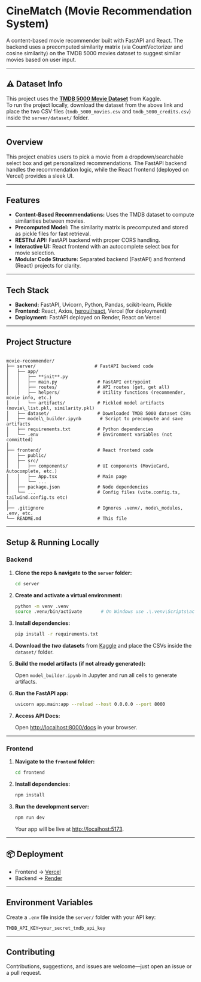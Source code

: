 # CineMatch (Movie Recommendation System)

A content-based movie recommender built with FastAPI and React. The backend uses a precomputed similarity matrix (via CountVectorizer and cosine similarity) on the TMDB 5000 movies dataset to suggest similar movies based on user input.

---

## ⚠️ Dataset Info

This project uses the **[TMDB 5000 Movie Dataset](https://www.kaggle.com/datasets/tmdb/tmdb-movie-metadata)** from Kaggle.  
To run the project locally, download the dataset from the above link and place the two CSV files (`tmdb_5000_movies.csv` and `tmdb_5000_credits.csv`) inside the `server/dataset/` folder.

---

## Overview

This project enables users to pick a movie from a dropdown/searchable select box and get personalized recommendations. The FastAPI backend handles the recommendation logic, while the React frontend (deployed on Vercel) provides a sleek UI.

---

## Features

* **Content-Based Recommendations:** Uses the TMDB dataset to compute similarities between movies.
* **Precomputed Model:** The similarity matrix is precomputed and stored as pickle files for fast retrieval.
* **RESTful API:** FastAPI backend with proper CORS handling.
* **Interactive UI:** React frontend with an autocomplete select box for movie selection.
* **Modular Code Structure:** Separated backend (FastAPI) and frontend (React) projects for clarity.

---

## Tech Stack

* **Backend:** FastAPI, Uvicorn, Python, Pandas, scikit-learn, Pickle  
* **Frontend:** React, Axios, [heroui/react](https://heroui.com/), Vercel (for deployment)  
* **Deployment:** FastAPI deployed on Render, React on Vercel

---

## Project Structure

```

movie-recommender/
├── server/                      # FastAPI backend code
│   ├── app/
│   │   ├── **init**.py
│   │   ├── main.py               # FastAPI entrypoint
│   │   ├── routes/               # API routes (get, get all)
│   │   ├── helpers/              # Utility functions (recommender, movie info, etc.)
│   │   └── artifacts/            # Pickled model artifacts (movie\_list.pkl, similarity.pkl)
│   ├── dataset/                  # Downloaded TMDB 5000 dataset CSVs
│   ├── model\_builder.ipynb       # Script to precompute and save artifacts
│   ├── requirements.txt          # Python dependencies
│   └── .env                      # Environment variables (not committed)
│
├── frontend/                     # React frontend code
│   ├── public/
│   ├── src/
│   │   ├── components/           # UI components (MovieCard, Autocomplete, etc.)
│   │   ├── App.tsx               # Main page
│   │   └── ...
│   ├── package.json              # Node dependencies
│   └── ...                       # Config files (vite.config.ts, tailwind.config.ts etc)
│
├── .gitignore                    # Ignores .venv/, node\_modules, .env, etc.
└── README.md                     # This file

````

---

## Setup & Running Locally

### Backend

1. **Clone the repo & navigate to the `server` folder:**

   ```bash
   cd server
   ```

2. **Create and activate a virtual environment:**

   ```bash
   python -m venv .venv
   source .venv/bin/activate       # On Windows use .\.venv\Scripts\activate
   ```

3. **Install dependencies:**

   ```bash
   pip install -r requirements.txt
   ```

4. **Download the *two* datasets** from [Kaggle](https://www.kaggle.com/datasets/tmdb/tmdb-movie-metadata) and place the CSVs inside the `dataset/` folder.

5. **Build the model artifacts (if not already generated):**

   Open `model_builder.ipynb` in Jupyter and run all cells to generate artifacts.

6. **Run the FastAPI app:**

   ```bash
   uvicorn app.main:app --reload --host 0.0.0.0 --port 8000
   ```

7. **Access API Docs:**

   Open [http://localhost:8000/docs](http://localhost:8000/docs) in your browser.

---

### Frontend

1. **Navigate to the `frontend` folder:**

   ```bash
   cd frontend
   ```

2. **Install dependencies:**

   ```bash
   npm install
   ```

3. **Run the development server:**

   ```bash
   npm run dev
   ```

   Your app will be live at [http://localhost:5173](http://localhost:5173).

---

## 📦 Deployment

* Frontend → [Vercel](https://vercel.com)
* Backend → [Render](https://render.com)

---

## Environment Variables

Create a `.env` file inside the `server/` folder with your API key:

```
TMDB_API_KEY=your_secret_tmdb_api_key
```

---

## Contributing

Contributions, suggestions, and issues are welcome—just open an issue or a pull request.